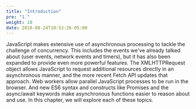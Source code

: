 ```yaml
---
title: "Introduction"
pre: "1."
weight: 10
date: 2018-08-24T10:53:26-05:00
---
```


JavaScript makes extensive use of asynchronous processing to tackle the challenge of concurrency.  This includes the events we've already talked about (user events, network events and timers), but it has also been expanded to provide even more powerful features.  The XMLHTTPRequest object allows JavaScript to request additional resources directly in an asynchronous manner, and the more recent Fetch API updates that approach.  Web workers allow parallel JavaScript processes to be run in the browser.  And new ES6 syntax and constructs like Promises and the async/await keywords make asynchronous functions easier to reason about and use.  In this chapter, we will explore each of these topics.